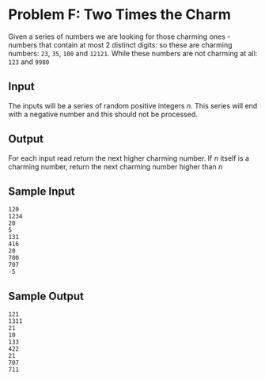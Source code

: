 # Problem F: Two Times the Charm

Given a series of numbers we are looking for those charming ones - numbers that contain at most 2 distinct digits: so these are charming numbers: `23`, `35`, `100` and `12121`. While these numbers are not charming at all: `123` and `9980`

## Input

The inputs will be a series of random positive integers _n_. This series will end with a negative number and this should not be processed.

## Output

For each input read return the next higher charming number. If _n_ itself is a charming number, return the next charming number higher than _n_

## Sample Input

```
120
1234
20
5
131
416
20
700
707
-5
```

## Sample Output

```
121
1311
21
10
133
422
21
707
711
```
